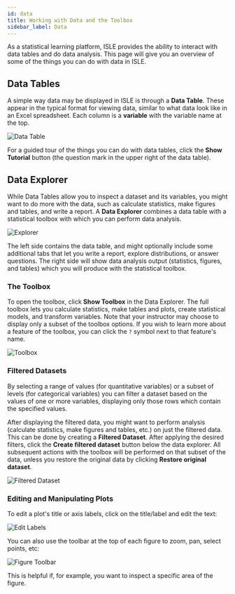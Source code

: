 ```yaml
---
id: data
title: Working with Data and the Toolbox
sidebar_label: Data
---
```


As a statistical learning platform, ISLE provides the ability to interact with data tables and do data analysis. This page will give you an overview of some of the things you can do with data in ISLE.

## Data Tables

A simple way data may be displayed in ISLE is through a **Data Table**. These appear in the typical format for viewing data, similar to what data look like in an Excel spreadsheet. Each column is a **variable** with the variable name at the top. 

![Data Table](assets/images/data_table_student.png)

For a guided tour of the things you can do with data tables, click the **Show Tutorial** button (the question mark in the upper right of the data table).

## Data Explorer

While Data Tables allow you to inspect a dataset and its variables, you might want to do more with the data, such as calculate statistics, make figures and tables, and write a report. A **Data Explorer** combines a data table with a statistical toolbox with which you can perform data analysis.

![Explorer](assets/images/data_explorer.png)

The left side contains the data table, and might optionally include some additional tabs that let you write a report, explore distributions, or answer questions. The right side will show data analysis output (statistics, figures, and tables) which you will produce with the statistical toolbox.

### The Toolbox

To open the toolbox, click **Show Toolbox** in the Data Explorer. The full toolbox lets you calculate statistics, make tables and plots, create statistical models, and transform variables. Note that your instructor may choose to display only a subset of the toolbox options. If you wish to learn more about a feature of the toolbox, you can click the `?` symbol next to that feature's name.

![Toolbox](assets/gifs/toolbox.gif)

### Filtered Datasets

By selecting a range of values (for quantitative variables) or a subset of levels (for categorical variables) you can filter a dataset based on the values of one or more variables, displaying only those rows which contain the specified values.

After displaying the filtered data, you might want to perform analysis (calculate statistics, make figures and tables, etc.) on just the filtered data. This can be done by creating a **Filtered Dataset**. After applying the desired filters, click the **Create filtered dataset** button below the data explorer. All subsequent actions with the toolbox will be performed on that subset of the data, unless you restore the original data by clicking **Restore original dataset**.

![Filtered Dataset](assets/gifs/filtered_dataset.gif)

### Editing and Manipulating Plots

To edit a plot's title or axis labels, click on the title/label and edit the text:

![Edit Labels](assets/gifs/edit_figure_labels.gif)

You can also use the toolbar at the top of each figure to zoom, pan, select points, etc:

![Figure Toolbar](assets/images/figure_toolbar.png)

This is helpful if, for example, you want to inspect a specific area of the figure.